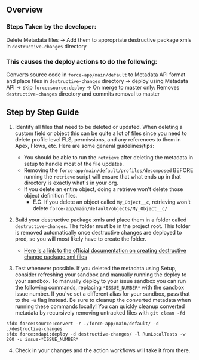 ## Overview

### Steps Taken by the developer:

Delete Metadata files -> Add them to appropriate destructive package xmls in `destructive-changes` directory

### This causes the deploy actions to do the following:

Converts source code in `force-app/main/default` to Metadata API format and place files in `destructive-changes` directory -> deploy using Metadata API -> skip `force:source:deploy` -> On merge to master only: Removes `destructive-changes` directory and commits removal to master

## Step by Step Guide

1. Identify all files that need to be deleted or updated. When deleting a custom field or object this can be quite a lot of files since you need to delete profile level FLS, permissions, and any references to them in Apex, Flows, etc. Here are some general guidelines/tips:

   - You should be able to run the `retrieve` after deleting the metadata in setup to handle most of the file updates.
   - Removing the `force-app/main/default/profiles/decomposed` BEFORE running the `retrieve` script will ensure that what ends up in that
     directory is exactly what's in your org.
   - If you delete an entire object, doing a retrieve won't delete those object definition files.
     - E.G. If you delete an object called `My_Object__c`, retrieving won't delete `force-app/main/default/objects/My_Object__c/`

2. Build your destructive package xmls and place them in a folder called `destructive-changes`. The folder must be in the project root. This folder is removed automatically once destructive changes are deployed to prod, so you will most likely have to create the folder.

   - [Here is a link to the official documentation on creating destructive change package.xml files](https://developer.salesforce.com/docs/atlas.en-us.api_meta.meta/api_meta/meta_deploy_deleting_files.htm)

3. Test whenever possible. If you deleted the metadata using Setup, consider refreshing your sandbox and manually running the deploy to your sandbox. To manually deploy to your issue sandbox you can run the following commands, replacing `*ISSUE_NUMBER*` with the sandbox issue number. If you've set a different alias for your sandbox, pass that to the `-u` flag instead. Be sure to cleanup the converted metadata when running these commands locally! You can quickly cleanup converted metadata by recursively removing untracked files with `git clean -fd`

```
sfdx force:source:convert -r ./force-app/main/default/ -d ./destructive-changes
sfdx force:mdapi:deploy -d destructive-changes/ -l RunLocalTests -w 200 -u issue-*ISSUE_NUMBER*
```

4. Check in your changes and the action workflows will take it from there.
